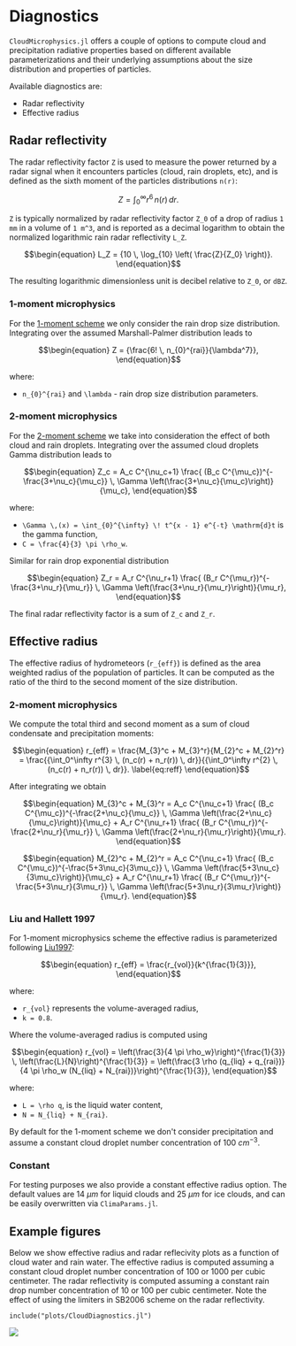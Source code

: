 # Diagnostics

`CloudMicrophysics.jl` offers a couple of options to compute cloud and precipitation
radiative properties based on different available parameterizations and their
underlying assumptions about the size distribution and properties of particles.

Available diagnostics are:
 - Radar reflectivity
 - Effective radius

## Radar reflectivity

The radar reflectivity factor ``Z`` is used to measure the power returned
  by a radar signal when it encounters particles (cloud, rain droplets, etc),
  and is defined as the sixth moment of the particles distributions ``n(r)``:

```math
\begin{equation}
Z = {\int_0^\infty r^{6} \, n(r) \, dr}.
\label{eq:Z}
\end{equation}
```

``Z`` is typically normalized by radar reflectivity factor ``Z_0``
of a drop of radius ``1 mm`` in a volume of ``1 m^3``, and is reported
as a decimal logarithm to obtain the normalized
logarithmic rain radar reflectivity ``L_Z``.
```math
\begin{equation}
L_Z = {10 \, \log_{10} \left( \frac{Z}{Z_0} \right)}.
\end{equation}
```
The resulting logarithmic dimensionless unit is decibel relative to ``Z_0``, or ``dBZ``.

### 1-moment microphysics

For the [1-moment scheme](https://clima.github.io/CloudMicrophysics.jl/dev/Microphysics1M/)
  we only consider the rain drop size distribution.
Integrating over the assumed Marshall-Palmer distribution leads to
```math
\begin{equation}
Z = {\frac{6! \, n_{0}^{rai}}{\lambda^7}},
\end{equation}
```
where:
 - ``n_{0}^{rai}`` and ``\lambda`` - rain drop size distribution parameters.

### 2-moment microphysics

For the [2-moment scheme](https://clima.github.io/CloudMicrophysics.jl/dev/Microphysics2M/)
  we take into consideration the effect of both cloud and rain droplets.
Integrating over the assumed cloud droplets Gamma distribution leads to
```math
\begin{equation}
Z_c = A_c C^{\nu_c+1} \frac{ (B_c C^{\mu_c})^{-\frac{3+\nu_c}{\mu_c}} \, \Gamma \left(\frac{3+\nu_c}{\mu_c}\right)}{\mu_c},
\end{equation}
```
where:
 - ``\Gamma \,(x) = \int_{0}^{\infty} \! t^{x - 1} e^{-t} \mathrm{d}t`` is the gamma function,
 - ``C = \frac{4}{3} \pi \rho_w``.

Similar for rain drop exponential distribution
```math
\begin{equation}
Z_r = A_r C^{\nu_r+1} \frac{ (B_r C^{\mu_r})^{-\frac{3+\nu_r}{\mu_r}} \, \Gamma \left(\frac{3+\nu_r}{\mu_r}\right)}{\mu_r},
\end{equation}
```
The final radar reflectivity factor is a sum of ``Z_c`` and ``Z_r``.

## Effective radius

The effective radius of hydrometeors (``r_{eff}``) is defined as
the area weighted radius of the population of particles.
It can be computed as the ratio of the third to the second moment
of the size distribution.

### 2-moment microphysics

We compute the total third and second moment as a sum of cloud condensate and
precipitation moments:
```math
\begin{equation}
r_{eff} = \frac{M_{3}^c + M_{3}^r}{M_{2}^c + M_{2}^r} = \frac{{\int_0^\infty r^{3} \, (n_c(r) + n_r(r)) \, dr}}{{\int_0^\infty r^{2} \, (n_c(r) + n_r(r)) \, dr}}.
\label{eq:reff}
\end{equation}
```
After integrating we obtain
```math
\begin{equation}
M_{3}^c + M_{3}^r = A_c C^{\nu_c+1} \frac{ (B_c C^{\mu_c})^{-\frac{2+\nu_c}{\mu_c}} \, \Gamma \left(\frac{2+\nu_c}{\mu_c}\right)}{\mu_c} + A_r C^{\nu_r+1} \frac{ (B_r C^{\mu_r})^{-\frac{2+\nu_r}{\mu_r}} \, \Gamma \left(\frac{2+\nu_r}{\mu_r}\right)}{\mu_r}.
\end{equation}
```
```math
\begin{equation}
M_{2}^c + M_{2}^r = A_c C^{\nu_c+1} \frac{ (B_c C^{\mu_c})^{-\frac{5+3\nu_c}{3\mu_c}} \, \Gamma \left(\frac{5+3\nu_c}{3\mu_c}\right)}{\mu_c} + A_r C^{\nu_r+1} \frac{ (B_r C^{\mu_r})^{-\frac{5+3\nu_r}{3\mu_r}} \, \Gamma \left(\frac{5+3\nu_r}{3\mu_r}\right)}{\mu_r}.
\end{equation}
```

### Liu and Hallett 1997

For 1-moment microphysics scheme the effective radius
is parameterized following [Liu1997](@cite):

```math
\begin{equation}
  r_{eff} = \frac{r_{vol}}{k^{\frac{1}{3}}},
\end{equation}
```
where:
  - ``r_{vol}`` represents the volume-averaged radius,
  - ``k = 0.8``.

Where the volume-averaged radius is computed using
```math
\begin{equation}
  r_{vol} = \left(\frac{3}{4 \pi \rho_w}\right)^{\frac{1}{3}} \, \left(\frac{L}{N}\right)^{\frac{1}{3}} = \left(\frac{3  \rho (q_{liq} + q_{rai})}{4 \pi \rho_w (N_{liq} + N_{rai})}\right)^{\frac{1}{3}},
\end{equation}
```
where:
  - ``L = \rho q``, is the liquid water content,
  - ``N = N_{liq} + N_{rai}``.

By default for the 1-moment scheme we don't consider precipitation and assume
a constant cloud droplet number concentration of 100 $cm^{-3}$.

### Constant

For testing purposes we also provide a constant effective radius option.
The default values are 14 $\mu m$ for liquid clouds and 25 $\mu m$ for ice clouds,
and can be easily overwritten via `ClimaParams.jl`.

## Example figures

Below we show effective radius and radar reflecivity plots as a function of cloud water and rain water.
The effective radius is computed assuming a constant cloud droplet number concentration
  of 100 or 1000 per cubic centimeter.
The radar reflectivity is computed assuming a constant rain drop number concentration
  of 10 or 100 per cubic centimeter.
Note the effect of using the limiters in SB2006 scheme on the radar reflectivity.

```@example
include("plots/CloudDiagnostics.jl")
```
![](CloudDiagnostics.svg)
